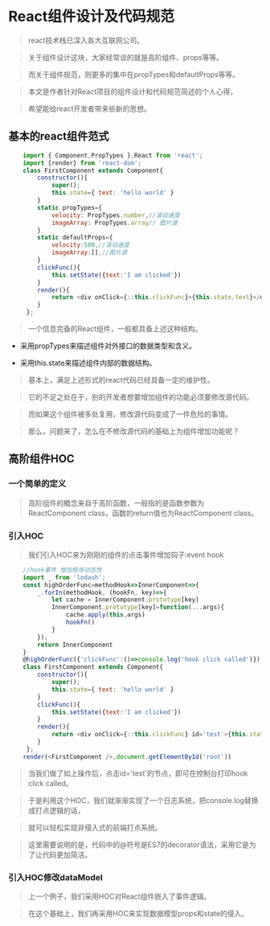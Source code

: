 # React组件设计及代码规范

> react技术栈已深入各大互联网公司。

> 关于组件设计这块，大家经常谈的就是高阶组件、props等等。

> 而关于组件规范，则更多的集中在propTypes和defaultProps等等。

> 本文是作者针对React项目的组件设计和代码规范简述的个人心得，

> 希望能给react开发者带来些新的思想。

## 基本的react组件范式

```javascript
    import { Component,PropTypes },React from 'react';
    import {render} from 'react-dom';
    class FirstComponent extends Component{
        constructor(){
            super();
            this.state={ text: 'hello world' }
        }
        static propTypes={
            velocity: PropTypes.number,//滚动速度
            imageArray: PropTypes.array// 图片源
        }
        static defaultProps={
            velocity:500,//滚动速度
            imageArray:[],//图片源
        }
        clickFunc(){
            this.setState({text:'I am clicked'})
        }
        render(){
            return <div onClick={::this.clickFunc}>{this.state.text}</div>
        }
     };
```

> 一个信息完备的React组件，一般都具备上述这种结构。

- 采用propTypes来描述组件对外接口的数据类型和含义。

- 采用this.state来描述组件内部的数据结构。

> 基本上，满足上述形式的react代码已经具备一定的维护性。

> 它的不足之处在于，别的开发者想要增加组件的功能必须要修改源代码。

> 而如果这个组件被多处复用，修改源代码变成了一件危险的事情。

> 那么，问题来了，怎么在不修改源代码的基础上为组件增加功能呢？

## 高阶组件HOC

### 一个简单的定义

> 高阶组件的概念来自于高阶函数，一般指的是函数参数为ReactComponent class，函数的return值也为ReactComponent class。

### 引入HOC

> 我们引入HOC来为刚刚的组件的点击事件增加钩子:event hook

```javascript
    //hook事件 增加程序动态性
    import _ from 'lodash';
    const highOrderFunc=methodHook=>InnerComponent=>{
        _.forIn(methodHook, (hookFn, key)=>{
            let cache = InnerComponent.prototype[key]
            InnerComponent.prototype[key]=function(...args){
                cache.apply(this,args)
                hookFn()
            }
        });
        return InnerComponent
    }
    @highOrderFunc({'clickFunc':()=>console.log('hook click called')})
    class FirstComponent extends Component{
        constructor(){
            super();
            this.state={ text: 'hello world' }
        }
        clickFunc(){
            this.setState({text:'I am clicked'})
        }
        render(){
            return <div onClick={::this.clickFunc} id='test'>{this.state.text}</div>
        }
     };
    render(<FirstComponent />,document.getElementById('root'))
```

> 当我们做了如上操作后，点击id='test'的节点，即可在控制台打印hook click called。

> 于是利用这个HOC，我们就渐渐实现了一个日志系统，把console.log替换成打点逻辑的话，

> 就可以轻松实现非侵入式的前端打点系统。

> 这里需要说明的是，代码中的@符号是ES7的decorator语法，采用它是为了让代码更加简洁。


### 引入HOC修改dataModel

> 上一个例子，我们采用HOC对React组件嵌入了事件逻辑。

> 在这个基础上，我们再采用HOC来实现数据模型props和state的侵入。






















